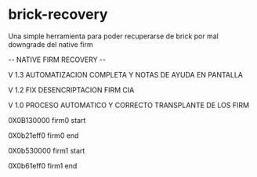 # brick-recovery

Una simple herramienta para poder recuperarse de brick por mal downgrade del native firm

-- NATIVE FIRM RECOVERY --

V 1.3 AUTOMATIZACION COMPLETA Y NOTAS DE AYUDA EN PANTALLA


V 1.2 FIX DESENCRIPTACION FIRM CIA


V 1.0 PROCESO AUTOMATICO Y CORRECTO TRANSPLANTE DE LOS FIRM

0X0B130000 firm0 start

0X0b21eff0 firm0 end


0X0b530000 firm1 start

0X0b61eff0 firm1 end

